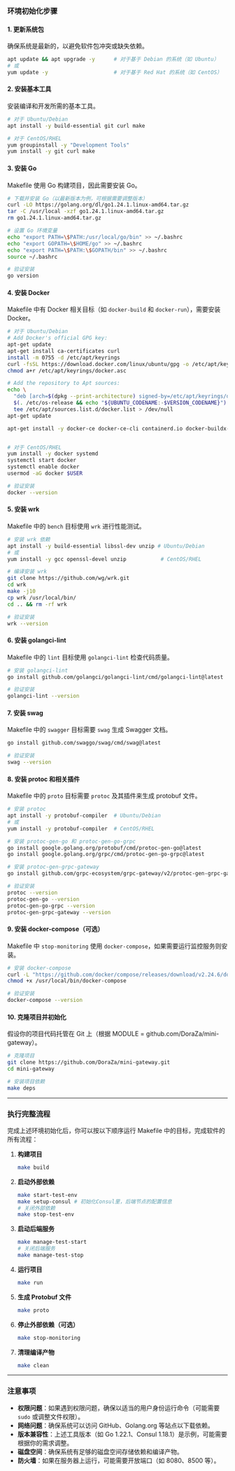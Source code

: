 ### 环境初始化步骤

#### 1. 更新系统包
确保系统是最新的，以避免软件包冲突或缺失依赖。
```bash
apt update && apt upgrade -y      # 对于基于 Debian 的系统（如 Ubuntu）
# 或
yum update -y                     # 对于基于 Red Hat 的系统（如 CentOS）
```

#### 2. 安装基本工具
安装编译和开发所需的基本工具。
```bash
# 对于 Ubuntu/Debian
apt install -y build-essential git curl make

# 对于 CentOS/RHEL
yum groupinstall -y "Development Tools"
yum install -y git curl make
```

#### 3. 安装 Go
Makefile 使用 Go 构建项目，因此需要安装 Go。
```bash
# 下载并安装 Go（以最新版本为例，可根据需要调整版本）
curl -LO https://golang.org/dl/go1.24.1.linux-amd64.tar.gz
tar -C /usr/local -xzf go1.24.1.linux-amd64.tar.gz
rm go1.24.1.linux-amd64.tar.gz

# 设置 Go 环境变量
echo "export PATH=\$PATH:/usr/local/go/bin" >> ~/.bashrc
echo "export GOPATH=\$HOME/go" >> ~/.bashrc
echo "export PATH=\$PATH:\$GOPATH/bin" >> ~/.bashrc
source ~/.bashrc

# 验证安装
go version
```

#### 4. 安装 Docker
Makefile 中有 Docker 相关目标（如 `docker-build` 和 `docker-run`），需要安装 Docker。
```bash
# 对于 Ubuntu/Debian
# Add Docker's official GPG key:
apt-get update
apt-get install ca-certificates curl
install -m 0755 -d /etc/apt/keyrings
curl -fsSL https://download.docker.com/linux/ubuntu/gpg -o /etc/apt/keyrings/docker.asc
chmod a+r /etc/apt/keyrings/docker.asc

# Add the repository to Apt sources:
echo \
  "deb [arch=$(dpkg --print-architecture) signed-by=/etc/apt/keyrings/docker.asc] https://download.docker.com/linux/ubuntu \
  $(. /etc/os-release && echo "${UBUNTU_CODENAME:-$VERSION_CODENAME}") stable" | \
  tee /etc/apt/sources.list.d/docker.list > /dev/null
apt-get update

apt-get install -y docker-ce docker-ce-cli containerd.io docker-buildx-plugin docker-compose-plugin


# 对于 CentOS/RHEL
yum install -y docker systemd
systemctl start docker
systemctl enable docker
usermod -aG docker $USER

# 验证安装
docker --version
```

#### 5. 安装 wrk
Makefile 中的 `bench` 目标使用 `wrk` 进行性能测试。
```bash
# 安装 wrk 依赖
apt install -y build-essential libssl-dev unzip # Ubuntu/Debian
# 或
yum install -y gcc openssl-devel unzip           # CentOS/RHEL

# 编译安装 wrk
git clone https://github.com/wg/wrk.git
cd wrk
make -j10
cp wrk /usr/local/bin/
cd .. && rm -rf wrk

# 验证安装
wrk --version
```

#### 6. 安装 golangci-lint
Makefile 中的 `lint` 目标使用 `golangci-lint` 检查代码质量。
```bash
# 安装 golangci-lint
go install github.com/golangci/golangci-lint/cmd/golangci-lint@latest

# 验证安装
golangci-lint --version
```

#### 7. 安装 swag
Makefile 中的 `swagger` 目标需要 `swag` 生成 Swagger 文档。
```bash
go install github.com/swaggo/swag/cmd/swag@latest

# 验证安装
swag --version
```

#### 8. 安装 protoc 和相关插件
Makefile 中的 `proto` 目标需要 `protoc` 及其插件来生成 protobuf 文件。
```bash
# 安装 protoc
apt install -y protobuf-compiler  # Ubuntu/Debian
# 或
yum install -y protobuf-compiler  # CentOS/RHEL

# 安装 protoc-gen-go 和 protoc-gen-go-grpc
go install google.golang.org/protobuf/cmd/protoc-gen-go@latest
go install google.golang.org/grpc/cmd/protoc-gen-go-grpc@latest

# 安装 protoc-gen-grpc-gateway
go install github.com/grpc-ecosystem/grpc-gateway/v2/protoc-gen-grpc-gateway@latest

# 验证安装
protoc --version
protoc-gen-go --version
protoc-gen-go-grpc --version
protoc-gen-grpc-gateway --version
```

#### 9. 安装 docker-compose（可选）
Makefile 中 `stop-monitoring` 使用 `docker-compose`，如果需要运行监控服务则安装。
```bash
# 安装 docker-compose
curl -L "https://github.com/docker/compose/releases/download/v2.24.6/docker-compose-$(uname -s)-$(uname -m)" -o /usr/local/bin/docker-compose
chmod +x /usr/local/bin/docker-compose

# 验证安装
docker-compose --version
```

#### 10. 克隆项目并初始化
假设你的项目代码托管在 Git 上（根据 MODULE = github.com/DoraZa/mini-gateway）。
```bash
# 克隆项目
git clone https://github.com/DoraZa/mini-gateway.git
cd mini-gateway

# 安装项目依赖
make deps
```

---

### 执行完整流程
完成上述环境初始化后，你可以按以下顺序运行 Makefile 中的目标，完成软件的所有流程：

1. **构建项目**
   ```bash
   make build
   ```

2. **启动外部依赖**
   ```bash
   make start-test-env
   make setup-consul # 初始化Consul里，后端节点的配置信息
   # 关闭外部依赖
   make stop-test-env
   ```

3. **启动后端服务**
   ```bash
   make manage-test-start
   # 关闭后端服务
   make manage-test-stop
   ```

4. **运行项目**
   ```bash
   make run
   ```

5. **生成 Protobuf 文件**
    ```bash
    make proto
    ```

6. **停止外部依赖（可选）**
    ```bash
    make stop-monitoring
    ```

7. **清理编译产物**
    ```bash
    make clean
    ```

---

### 注意事项
- **权限问题**：如果遇到权限问题，确保以适当的用户身份运行命令（可能需要 `sudo` 或调整文件权限）。
- **网络问题**：确保系统可以访问 GitHub、Golang.org 等站点以下载依赖。
- **版本兼容性**：上述工具版本（如 Go 1.22.1、Consul 1.18.1）是示例，可能需要根据你的需求调整。
- **磁盘空间**：确保系统有足够的磁盘空间存储依赖和编译产物。
- **防火墙**：如果在服务器上运行，可能需要开放端口（如 8080、8500 等）。